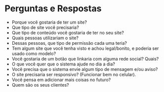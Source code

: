 <h1>Perguntas e Respostas</h1>

<nav> 
<ul> 
        <li> Porque você gostaria de ter um site? </li>
        <li>Que tipo de site você precisaria?</li>
        <li>Que tipo de conteúdo você gostaria de ter no seu site?</li>
        <li>Quais pessoas utilizariam o site?</li>
        <li>Dessas pessoas, que tipo de permissão cada uma teria?</li>
        <li>Tem algum site que você tenha visto e achou legal/bonito, e poderia ser usado como modelo?</li>
        <li>Você gostaria de um botão que linkaria com alguma rede social? Quais?</li>
        <li>O que você quer que o sistema ajude no dia a dia?</li>
        <li>Você precisa que o sistema envie algum tipo de mensagem e/ou aviso?</li>
        <li>O site precisaria ser responsivo? (Funcionar bem no celular).</li>
        <li>Você pensa em adicionar mais coisas no futuro?</li>
        <li>Quem são os seus clientes?</li>  
</ul>
 </nav>